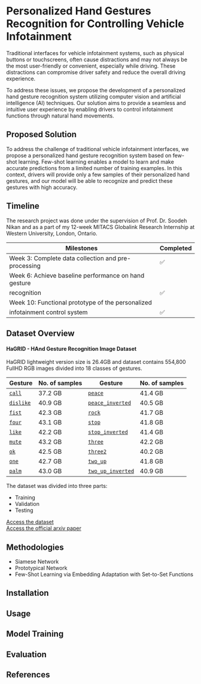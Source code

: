 
# Personalized Hand Gestures Recognition for Controlling Vehicle Infotainment

Traditional interfaces for vehicle infotainment systems, such as physical buttons or touchscreens, often cause distractions and may not always be the most user-friendly or convenient, especially while driving. These distractions can compromise driver safety and reduce the overall driving experience.

To address these issues, we propose the development of a personalized hand gesture recognition system utilizing computer vision and artificial intelligence (AI) techniques. Our solution aims to provide a seamless and intuitive user experience by enabling drivers to control infotainment functions through natural hand movements.

## Proposed Solution

To address the challenge of traditional vehicle infotainment interfaces, we propose a personalized hand gesture recognition system based on few-shot learning. Few-shot learning enables a model to learn and make accurate predictions from a limited number of training examples. In this context, drivers will provide only a few samples of their personalized hand gestures, and our model will be able to recognize and predict these gestures with high accuracy.

## Timeline
The research project was done under the supervision of Prof. Dr. Soodeh Nikan and as a part of my 12-week MITACS Globalink Research Internship at Western University, London, Ontario.

| Milestones                                            | Completed |
|-------------------------------------------------------|-----------|
| Week 3: Complete data collection and pre-processing  | ✅ |  
| Week 6: Achieve baseline performance on hand gesture
recognition      | ✅ | 
| Week 10: Functional prototype of the personalized
infotainment control system | ✅ |  


## Dataset Overview
#### HaGRID - HAnd Gesture Recognition Image Dataset

HaGRID lightweight version size is 26.4GB and dataset contains 554,800 FullHD RGB images divided into 18 classes of gestures.

 Gesture                           | No. of samples    | Gesture                                   | No. of samples    |
|-----------------------------------|---------|-------------------------------------------|---------|
| [`call`](https://n-ws-620xz-pd11.s3pd11.sbercloud.ru/b-ws-620xz-pd11-jux/hagrid/hagrid_dataset_new_554800/hagrid_dataset/call.zip)    | 37.2 GB | [`peace`](https://n-ws-620xz-pd11.s3pd11.sbercloud.ru/b-ws-620xz-pd11-jux/hagrid/hagrid_dataset_new_554800/hagrid_dataset/peace.zip)           | 41.4 GB |
| [`dislike`](https://n-ws-620xz-pd11.s3pd11.sbercloud.ru/b-ws-620xz-pd11-jux/hagrid/hagrid_dataset_new_554800/hagrid_dataset/dislike.zip) | 40.9 GB | [`peace_inverted`](https://n-ws-620xz-pd11.s3pd11.sbercloud.ru/b-ws-620xz-pd11-jux/hagrid/hagrid_dataset_new_554800/hagrid_dataset/peace_inverted.zip)  | 40.5 GB |
| [`fist`](https://n-ws-620xz-pd11.s3pd11.sbercloud.ru/b-ws-620xz-pd11-jux/hagrid/hagrid_dataset_new_554800/hagrid_dataset/fist.zip)    | 42.3 GB | [`rock`](https://n-ws-620xz-pd11.s3pd11.sbercloud.ru/b-ws-620xz-pd11-jux/hagrid/hagrid_dataset_new_554800/hagrid_dataset/rock.zip)            | 41.7 GB |
| [`four`](https://n-ws-620xz-pd11.s3pd11.sbercloud.ru/b-ws-620xz-pd11-jux/hagrid/hagrid_dataset_new_554800/hagrid_dataset/four.zip)    | 43.1 GB | [`stop`](https://n-ws-620xz-pd11.s3pd11.sbercloud.ru/b-ws-620xz-pd11-jux/hagrid/hagrid_dataset_new_554800/hagrid_dataset/stop.zip)            | 41.8 GB |
| [`like`](https://n-ws-620xz-pd11.s3pd11.sbercloud.ru/b-ws-620xz-pd11-jux/hagrid/hagrid_dataset_new_554800/hagrid_dataset/like.zip)    | 42.2 GB | [`stop_inverted`](https://n-ws-620xz-pd11.s3pd11.sbercloud.ru/b-ws-620xz-pd11-jux/hagrid/hagrid_dataset_new_554800/hagrid_dataset/stop_inverted.zip)   | 41.4 GB |
| [`mute`](https://n-ws-620xz-pd11.s3pd11.sbercloud.ru/b-ws-620xz-pd11-jux/hagrid/hagrid_dataset_new_554800/hagrid_dataset/mute.zip)    | 43.2 GB | [`three`](https://n-ws-620xz-pd11.s3pd11.sbercloud.ru/b-ws-620xz-pd11-jux/hagrid/hagrid_dataset_new_554800/hagrid_dataset/three.zip)           | 42.2 GB |
| [`ok`](https://n-ws-620xz-pd11.s3pd11.sbercloud.ru/b-ws-620xz-pd11-jux/hagrid/hagrid_dataset_new_554800/hagrid_dataset/ok.zip)      | 42.5 GB | [`three2`](https://n-ws-620xz-pd11.s3pd11.sbercloud.ru/b-ws-620xz-pd11-jux/hagrid/hagrid_dataset_new_554800/hagrid_dataset/three2.zip)          | 40.2 GB |
| [`one`](https://n-ws-620xz-pd11.s3pd11.sbercloud.ru/b-ws-620xz-pd11-jux/hagrid/hagrid_dataset_new_554800/hagrid_dataset/one.zip)     | 42.7 GB | [`two_up`](https://n-ws-620xz-pd11.s3pd11.sbercloud.ru/b-ws-620xz-pd11-jux/hagrid/hagrid_dataset_new_554800/hagrid_dataset/two_up.zip)          | 41.8 GB |
| [`palm`](https://n-ws-620xz-pd11.s3pd11.sbercloud.ru/b-ws-620xz-pd11-jux/hagrid/hagrid_dataset_new_554800/hagrid_dataset/palm.zip)    | 43.0 GB | [`two_up_inverted`](https://n-ws-620xz-pd11.s3pd11.sbercloud.ru/b-ws-620xz-pd11-jux/hagrid/hagrid_dataset_new_554800/hagrid_dataset/two_up_inverted.zip) | 40.9 GB |

The dataset was divided into three parts:
- Training
- Validation
- Testing

[Access the dataset](https://github.com/hukenovs/hagrid)\
[Access the official arxiv paper](https://arxiv.org/abs/2206.08219)


## Methodologies

- Siamese Network
- Prototypical Network
- Few-Shot Learning via Embedding Adaptation with Set-to-Set Functions

## Installation

## Usage

## Model Training

## Evaluation

## References

